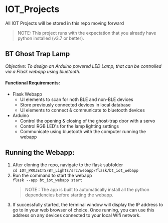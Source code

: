 # IOT_Projects
All IOT Projects will be stored in this repo moving forward
> NOTE: This project runs with the expectation that you already have python installed (v3.7 or better).


## BT Ghost Trap Lamp
_Objective: To design an Arduino powered LED Lamp, that can be controlled via a Flask webapp using bluetooth._

#### Functional Requirements:
* Flask Webapp 
   * UI elements to scan for noth BLE and non-BLE devices
   * Store previously connected devices in local database
   * UI elements to connect & communicate to bluetooth devices
* Arduino
    * Control the opening & closing of the ghost-trap door with a servo
    * Control RGB LED's for the lamp lighting settings
    * Communicate using bluetooth with the computer running the webapp

## Running the Webapp:
1. After cloning the repo, navigate to the flask subfolder \
`cd IOT_PROJECTS/BT_Lights/src/webapp/flask/bt_iot_webapp`
2. Run the command to start the webapp \
`flask --app bt_iot_webapp start`
    > NOTE : The app is built to automatically install all the python dependencies before starting the webapp.
3. If successfully started, the terminal window will display the IP address to go to in your web browser of choice. Once running, you can use this address on any devices connected to your local Wifi network.